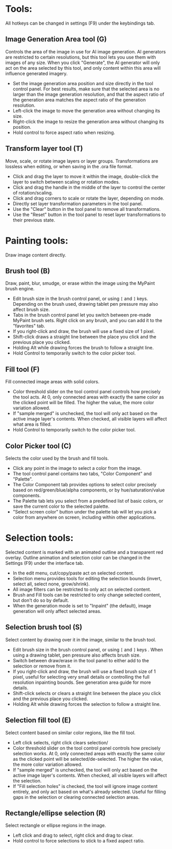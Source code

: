 # Tools:
All hotkeys can be changed in settings (F9) under the keybindings tab.

## Image Generation Area tool (G)
Controls the area of the image in use for AI image generation. AI generators are restricted to certain resolutions, but this tool lets you use them with images of any size.  When you click "Generate", the AI generator will only act on the area selected by this tool, and only content within this area will influence generated imagery.
- Set the image generation area position and size directly in the tool control panel.  For best results, make sure that the selected area is no larger than the image generation resolution, and that the aspect ratio of the generation area matches the aspect ratio of the generation resolution.
- Left-click the image to move the generation area without changing its size.
- Right-click the image to resize the generation area without changing its position.
- Hold control to force aspect ratio when resizing.

## Transform layer tool (T)
Move, scale, or rotate image layers or layer groups. Transformations are lossless when editing, or when saving in the .ora file format.
- Click and drag the layer to move it within the image, double-click the layer to switch between scaling or rotation modes.
- Click and drag the handle in the middle of the layer to control the center of rotation/scaling.
- Click and drag corners to scale or rotate the layer, depending on mode.
- Directly set layer transformation parameters in the tool panel.
- Use the "Clear" button in the tool panel to remove all transformations.
- Use the "Reset" button in the tool panel to reset layer transformations to their previous state.

# Painting tools:
Draw image content directly.

## Brush tool (B)
Draw, paint, blur, smudge, or erase within the image using the MyPaint brush engine.
- Edit brush size in the brush control panel, or using `[` and `]` keys.  Depending on the brush used, drawing tablet pen pressure may also affect brush size.
- Tabs in the brush control panel let you switch between pre-made MyPaint brush sets.  Right click on any brush, and you can add it to the "favorites" tab. 
- If you right-click and draw, the brush will use a fixed size of 1 pixel.
- Shift-click draws a straight line between the place you click and the previous place you clicked.
- Holding Alt while drawing forces the brush to follow a straight line.
- Hold Control to temporarily switch to the color picker tool.

## Fill tool (F)
Fill connected image areas with solid colors.
- Color threshold slider on the tool control panel controls how precisely the tool acts. At 0, only connected areas with exactly the same color as the clicked point will be filled. The higher the value, the more color variation allowed.
- If "sample merged" is unchecked, the tool will only act based on the active image layer's contents.  When checked, all visible layers will affect what area is filled.
- Hold Control to temporarily switch to the color picker tool.

## Color Picker tool (C)
Selects the color used by the brush and fill tools.
- Click any point in the image to select a color from the image.
- The tool control panel contains two tabs, "Color Component" and "Palette".
- The Color Component tab provides options to select color precisely based on red/green/blue/alpha components, or by hue/saturation/value components.
- The Palette tab lets you select from a predefined list of basic colors, or save the current color to the selected palette.
- "Select screen color" button under the palette tab will let you pick a color from anywhere on screen, including within other applications.

# Selection tools:
Selected content is marked with an animated outline and a transparent red overlay.  Outline animation and selection color can be changed in the Settings (F9) under the interface tab.
- In the edit menu, cut/copy/paste act on selected content.
- Selection menu provides tools for editing the selection bounds (invert, select all, select none, grow/shrink).
- All image filters can be restricted to only act on selected content.
- Brush and Fill tools can be restricted to only change selected content, but don't do so by default.
- When the generation mode is set to "Inpaint" (the default), image generation will only affect selected areas.

## Selection brush tool (S)
Select content by drawing over it in the image, similar to the brush tool.
- Edit brush size in the brush control panel, or using `[` and `]` keys . When using a drawing tablet, pen pressure also affects brush size.
- Switch between draw/erase in the tool panel to either add to the selection or remove from it.
- If you right-click and draw, the brush will use a fixed brush size of 1 pixel, useful for selecting very small details or controlling the full resolution inpainting bounds. See generation area guide for more details.
- Shift-click selects or clears a straight line between the place you click and the previous place you clicked.
- Holding Alt while drawing forces the selection to follow a straight line.

## Selection fill tool (E)
Select content based on similar color regions, like the fill tool.
- Left click selects, right click clears selection/
- Color threshold slider on the tool control panel controls how precisely selection works. At 0, only connected areas with exactly the same color as the clicked point will be selected/de-selected. The higher the value, the more color variation allowed.
- If "sample merged" is unchecked, the tool will only act based on the active image layer's contents.  When checked, all visible layers will affect the selection.
- If "Fill selection holes" is checked, the tool will ignore image content entirely, and only act based on what's already selected. Useful for filling gaps in the selection or clearing connected selection areas.

## Rectangle/ellipse selection (R)
Select rectangle or ellipse regions in the image.
- Left click and drag to select, right click and drag to clear.
- Hold control to force selections to stick to a fixed aspect ratio.